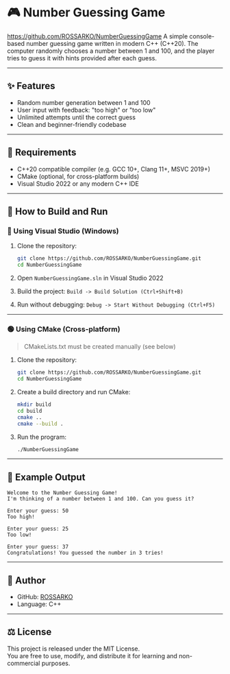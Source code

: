 # 🎮 Number Guessing Game
https://github.com/ROSSARKO/NumberGuessingGame
A simple console-based number guessing game written in modern C++ (C++20). The computer randomly chooses a number between 1 and 100, and the player tries to guess it with hints provided after each guess.

---

## ✨ Features

- Random number generation between 1 and 100
- User input with feedback: "too high" or "too low"
- Unlimited attempts until the correct guess
- Clean and beginner-friendly codebase

---

## 🧰 Requirements

- C++20 compatible compiler (e.g. GCC 10+, Clang 11+, MSVC 2019+)
- CMake (optional, for cross-platform builds)
- Visual Studio 2022 or any modern C++ IDE

---

## 🚀 How to Build and Run

### 🔵 Using Visual Studio (Windows)

1. Clone the repository:
   ```bash
   git clone https://github.com/ROSSARKO/NumberGuessingGame.git
   cd NumberGuessingGame
   ```

2. Open `NumberGuessingGame.sln` in Visual Studio 2022  
3. Build the project: `Build -> Build Solution (Ctrl+Shift+B)`  
4. Run without debugging: `Debug -> Start Without Debugging (Ctrl+F5)`

---

### 🟢 Using CMake (Cross-platform)

> CMakeLists.txt must be created manually (see below)

1. Clone the repository:
   ```bash
   git clone https://github.com/ROSSARKO/NumberGuessingGame.git
   cd NumberGuessingGame
   ```

2. Create a build directory and run CMake:
   ```bash
   mkdir build
   cd build
   cmake ..
   cmake --build .
   ```

3. Run the program:
   ```bash
   ./NumberGuessingGame
   ```

---

## 📄 Example Output

```text
Welcome to the Number Guessing Game!
I'm thinking of a number between 1 and 100. Can you guess it?

Enter your guess: 50
Too high!

Enter your guess: 25
Too low!

Enter your guess: 37
Congratulations! You guessed the number in 3 tries!
```

---

## 👤 Author

- GitHub: [ROSSARKO](https://github.com/ROSSARKO)
- Language: C++

---

## ⚖️ License

This project is released under the MIT License.  
You are free to use, modify, and distribute it for learning and non-commercial purposes.
